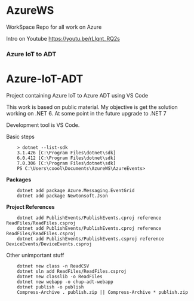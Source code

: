 # AzureWS

WorkSpace Repo for all work on Azure

Intro on Youtube
https://youtu.be/rLlqnt_RQ2s


### Azure IoT to ADT

# Azure-IoT-ADT

Project containing Azure IoT to Azure ADT using VS Code

This work is based on public material. My objective is get the solution working on .NET 6. At some point in the future upgrade to .NET 7

Development tool is VS Code.

Basic steps

```console
    > dotnet --list-sdk
    3.1.426 [C:\Program Files\dotnet\sdk]
    6.0.412 [C:\Program Files\dotnet\sdk]
    7.0.306 [C:\Program Files\dotnet\sdk]
    PS C:\Users\coool\Documents\AzureWS\AzureEvents>
```

**Packages**

```console
    dotnet add package Azure.Messaging.EventGrid
    dotnet add package Newtonsoft.Json
```

**Project References**

```console
    dotnet add PublishEvents/PublishEvents.cproj reference ReadFiles/ReadFiles.csproj
    dotnet add PublishEvents/PublishEvents.cproj reference ReadFiles/ReadFiles.csproj
    dotnet add PublishEvents/PublishEvents.csproj reference DeviceEvents/DeviceEvents.csproj
```

Other unimportant stuff

```console
    dotnet new class -n ReadCSV
    dotnet sln add ReadFiles/ReadFiles.csproj
    dotnet new classlib -o ReadFiles
    dotnet new webapp -o chup-adt-webapp
    dotnet publish -o publish
    Compress-Archive . publish.zip || Compress-Archive * publish.zip
```
